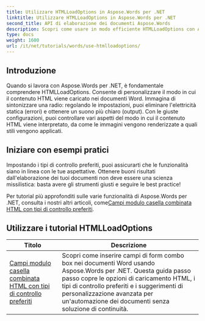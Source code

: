 ```yaml
---
title: Utilizzare HTMLLoadOptions in Aspose.Words per .NET
linktitle: Utilizzare HTMLLoadOptions in Aspose.Words per .NET
second_title: API di elaborazione dei documenti Aspose.Words
description: Scopri come usare in modo efficiente HTMLLoadOptions con Aspose.Words per .NET nel nostro tutorial completo. Scopri funzionalità, suggerimenti ed esempi pratici.
type: docs
weight: 1600
url: /it/net/tutorials/words/use-htmlloadoptions/
---
```

## Introduzione
 
Quando si lavora con Aspose.Words per .NET, è fondamentale comprendere HTMLLoadOptions. Consente di personalizzare il modo in cui il contenuto HTML viene caricato nei documenti Word. Immagina di sintonizzare una radio: regolando le impostazioni, puoi eliminare l'elettricità statica (errori) e ottenere un suono più chiaro (output). Con le giuste configurazioni, puoi controllare vari aspetti del modo in cui il contenuto HTML viene interpretato, da come le immagini vengono renderizzate a quali stili vengono applicati.  

## Iniziare con esempi pratici  

Impostando i tipi di controllo preferiti, puoi assicurarti che le funzionalità siano in linea con le tue aspettative. Ottenere buoni risultati dall'elaborazione dei tuoi documenti non deve essere una scienza missilistica: basta avere gli strumenti giusti e seguire le best practice!

 Per tutorial più approfonditi sulle varie funzionalità di Aspose.Words per .NET, consulta i nostri altri articoli, come[Campi modulo casella combinata HTML con tipi di controllo preferiti](./html-combo-box-form-fields-with-preferred-control-types/).

 ## Utilizzare i tutorial HTMLLoadOptions
| Titolo | Descrizione |
| --- | --- |
| [Campi modulo casella combinata HTML con tipi di controllo preferiti](./html-combo-box-form-fields-with-preferred-control-types/) | Scopri come inserire campi di form combo box nei documenti Word usando Aspose.Words per .NET. Questa guida passo passo copre le opzioni di caricamento HTML, i tipi di controllo preferiti e i suggerimenti di personalizzazione avanzata per un'automazione dei documenti senza soluzione di continuità. |